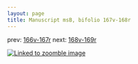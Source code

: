 ```yaml
---
layout: page
title: Manuscript msB, bifolio 167v-168r
---
```


prev: [166v-167r](../166v-167r/) next: [168v-169r](../168v-169r/)



[![Linked to zoomble image](http://www.homermultitext.org/iipsrv?IIIF=/project/homer/pyramidal/deepzoom/hmt/vbbifolio/v1/vb_167v_168r.tif/full/2000,/0/default.jpg)](http://www.homermultitext.org/ict2/?urn=urn:cite2:hmt:vbbifolio.v1:vb_167v_168r)

